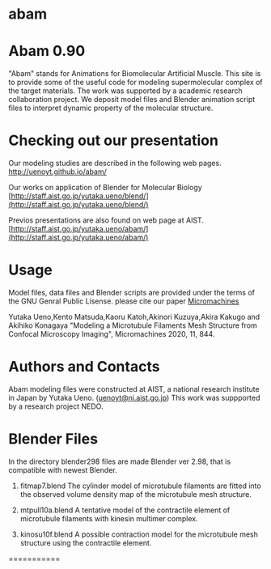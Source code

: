 # abam

Abam 0.90
============

"Abam" stands for Animations for Biomolecular Artificial Muscle. This site is to provide
some of the useful code for modeling supermolecular complex of the target materials.
The work was supported by a academic research collaboration project.
We deposit model files and Blender animation script files to interpret dynamic property of the
molecular structure. 

Checking out our presentation
==============================

Our modeling studies are described in the following web pages.
http://uenoyt.github.io/abam/

Our works on application of Blender for Molecular Biology 
[http://staff.aist.go.jp/yutaka.ueno/blend/](http://staff.aist.go.jp/yutaka.ueno/blend/)

Previos presentations are also found on web page at AIST. 
[http://staff.aist.go.jp/yutaka.ueno/abam/](http://staff.aist.go.jp/yutaka.ueno/abam/)

Usage
=======
Model files, data files and Blender scripts are provided under the terms of the GNU Genral Public Lisense.
please cite our paper [Micromachines ](https://doi.org/10.3390/mi11090844)

Yutaka Ueno,Kento Matsuda,Kaoru Katoh,Akinori Kuzuya,Akira Kakugo and Akihiko Konagaya
"Modeling a Microtubule Filaments Mesh Structure from Confocal Microscopy Imaging",
Micromachines 2020, 11, 844.

Authors and Contacts
====================
Abam modeling files were constructed at AIST, a national research institute in Japan by Yutaka Ueno.
([uenoyt@ni.aist.go.jp](mailto:uenoyt@ni.aist.go.jp)) This work was suppported by a research project
NEDO.

Blender Files
============

In the directory blender298 files are made Blender ver 2.98, that is compatible with newest Blender.

1. fitmap7.blend
The cylinder model of microtubule filaments are fitted into the observed volume density map
of the microtubule mesh structure.

2. mtpull10a.blend
A tentative model of the contractile element of microtubule filaments with kinesin multimer complex.

3. kinosu10f.blend
A possible contraction model for the microtubule mesh structure using the contractile element.

===========
